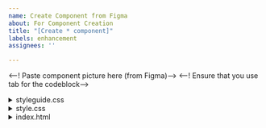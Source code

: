 ```yaml
---
name: Create Component from Figma
about: For Component Creation
title: "[Create * component]"
labels: enhancement
assignees: ''

---
```


<--! Paste component picture here (from Figma)-->
<--! Ensure that you use tab for the codeblock-->

<details>
<summary>styleguide.css</summary>

```css
    :root {

    }
```
</details>

<details>

<summary>style.css</summary>

```css
    .component {

    }
```

</details>


<details>
<summary>index.html</summary>

```html
    <!DOCTYPE html>

```
</details>

